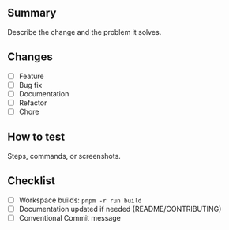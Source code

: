 ## Summary
Describe the change and the problem it solves.

## Changes
- [ ] Feature
- [ ] Bug fix
- [ ] Documentation
- [ ] Refactor
- [ ] Chore

## How to test
Steps, commands, or screenshots.

## Checklist
- [ ] Workspace builds: `pnpm -r run build`
- [ ] Documentation updated if needed (README/CONTRIBUTING)
- [ ] Conventional Commit message